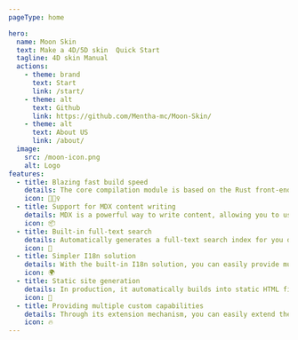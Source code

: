 ```yaml
---
pageType: home

hero:
  name: Moon Skin
  text: Make a 4D/5D skin  Quick Start
  tagline: 4D skin Manual
  actions:
    - theme: brand
      text: Start
      link: /start/
    - theme: alt
      text: Github
      link: https://github.com/Mentha-mc/Moon-Skin/
    - theme: alt
      text: About US
      link: /about/
  image:
    src: /moon-icon.png
    alt: Logo
features:
  - title: Blazing fast build speed
    details: The core compilation module is based on the Rust front-end toolchain, providing a more ultimate development experience.
    icon: 🏃🏻‍♀️ 
  - title: Support for MDX content writing
    details: MDX is a powerful way to write content, allowing you to use React components in Markdown.
    icon: 📦
  - title: Built-in full-text search
    details: Automatically generates a full-text search index for you during construction, providing out-of-the-box full-text search capabilities.
    icon: 🎨
  - title: Simpler I18n solution
    details: With the built-in I18n solution, you can easily provide multi-language support for documents or components.
    icon: 🌍
  - title: Static site generation
    details: In production, it automatically builds into static HTML files, which can be easily deployed anywhere.
    icon: 🌈
  - title: Providing multiple custom capabilities
    details: Through its extension mechanism, you can easily extend theme UI and build process.
    icon: 🔥
---
```

